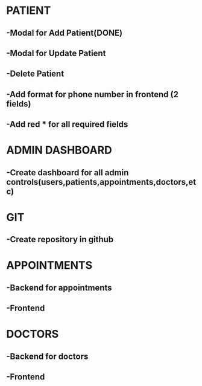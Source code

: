 
# PATIENT 
##    -Modal for Add Patient(DONE)
##    -Modal for Update Patient
##    -Delete Patient
##    -Add format for phone number in frontend (2 fields)
##    -Add red * for all required fields
# ADMIN DASHBOARD
##   -Create dashboard for all admin controls(users,patients,appointments,doctors,etc)

# GIT
##    -Create repository in github

# APPOINTMENTS
##    -Backend for appointments
##    -Frontend

# DOCTORS 
##   -Backend for doctors
##    -Frontend
